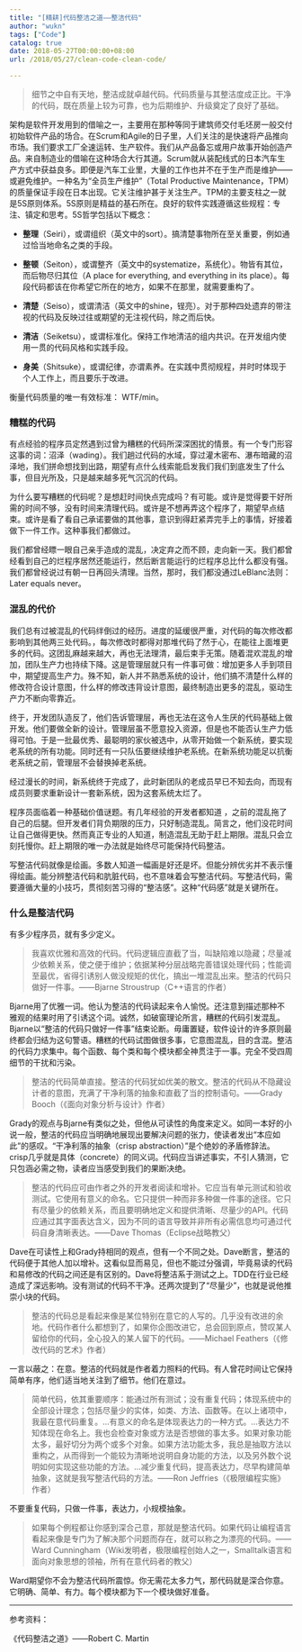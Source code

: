 ```yaml
---
title: "[精耕]代码整洁之道——整洁代码"
author: "wukn"
tags: ["Code"]
catalog: true
date: 2018-05-27T00:00:00+08:00
url: /2018/05/27/clean-code-clean-code/

---
```


> 细节之中自有天地，整洁成就卓越代码。代码质量与其整洁度成正比。干净的代码，既在质量上较为可靠，也为后期维护、升级奠定了良好了基础。

<!--more-->

架构是软件开发用到的借喻之一，主要用在那种等同于建筑师交付毛坯房一般交付初始软件产品的场合。在Scrum和Agile的日子里，人们关注的是快速将产品推向市场。我们要求工厂全速运转、生产软件。我们从产品备忘或用户故事开始创造产品。来自制造业的借喻在这种场合大行其道。Scrum就从装配线式的日本汽车生产方式中获益良多。即便是汽车工业里，大量的工作也并不在于生产而是维护——或避免维护。一种名为“全员生产维护”（Total Productive Maintenance，TPM）的质量保证手段在日本出现。它关注维护甚于关注生产。TPM的主要支柱之一就是5S原则体系。5S原则是精益的基石所在。良好的软件实践遵循这些规程：专注、镇定和思考。5S哲学包括以下概念：

* **整理**（Seiri），或谓组织（英文中的sort）。搞清楚事物所在至关重要，例如通过恰当地命名之类的手段。

* **整顿**（Seiton），或谓整齐（英文中的systematize，系统化）。物皆有其位，而后物尽归其位（A place for everything, and everything in its place）。每段代码都该在你希望它所在的地方，如果不在那里，就需要重构了。

* **清楚**（Seiso），或谓清洁（英文中的shine，锃亮）。对于那种四处遗弃的带注视的代码及反映过往或期望的无注视代码，除之而后快。

* **清洁**（Seiketsu），或谓标准化。保持工作地清洁的组内共识。在开发组内使用一贯的代码风格和实践手段。

* **身美**（Shitsuke），或谓纪律，亦谓素养。在实践中贯彻规程，并时时体现于个人工作上，而且要乐于改进。

衡量代码质量的唯一有效标准： WTF/min。

### 糟糕的代码

有点经验的程序员定然遇到过曾为糟糕的代码所深深困扰的情景。有一个专门形容这事的词：沼泽（wading）。我们趟过代码的水域，穿过灌木密布、瀑布暗藏的沼泽地，我们拼命想找到出路，期望有点什么线索能启发我们我们到底发生了什么事，但目光所及，只是越来越多死气沉沉的代码。

为什么要写糟糕的代码呢？是想赶时间快点完成吗？有可能。或许是觉得要干好所需的时间不够，没有时间来清理代码。或许是不想再弄这个程序了，期望早点结束。或许是看了看自己承诺要做的其他事，意识到得赶紧弄完手上的事情，好接着做下一件工作。这种事我们都做过。

我们都曾经瞟一眼自己亲手造成的混乱，决定弃之而不顾，走向新一天。我们都曾经看到自己的烂程序居然还能运行，然后断言能运行的烂程序总比什么都没有强。我们都曾经说过有朝一日再回头清理。当然，那时，我们都没通过LeBlanc法则：Later equals never。

### 混乱的代价

我们总有过被混乱的代码绊倒过的经历。进度的延缓很严重，对代码的每次修改都影响到其他两三处代码。，每次修改时都得对那堆代码了然于心，在能往上面堆更多的代码。这团乱麻越来越大，再也无法理清，最后束手无策。随着混欢混乱的增加，团队生产力也持续下降。这是管理层就只有一件事可做：增加更多人手到项目中，期望提高生产力。殊不知，新人并不熟悉系统的设计，他们搞不清楚什么样的修改符合设计意图，什么样的修改违背设计意图，最终制造出更多的混乱，驱动生产力不断向零靠近。

终于，开发团队造反了，他们告诉管理层，再也无法在这令人生厌的代码基础上做开发。他们要做全新的设计。管理层虽不愿意投入资源，但是也不能否认生产力低得可怕。于是一批最优秀、最聪明的家伙被选中，从零开始做一个新系统，要实现老系统的所有功能。同时还有一只队伍要继续维护老系统。在新系统功能足以抗衡老系统之前，管理层不会替换掉老系统。

经过漫长的时间，新系统终于完成了，此时新团队的老成员早已不知去向，而现有成员则要求重新设计一套新系统，因为这套系统太烂了。

程序员面临着一种基础价值谜题。有几年经验的开发者都知道 ，之前的混乱拖了自己的后腿。但开发者们背负期限的压力，只好制造混乱。简言之，他们没花时间让自己做得更快。然而真正专业的人知道，制造混乱无助于赶上期限。混乱只会立刻托慢你。赶上期限的唯一办法就是始终尽可能保持代码整洁。

写整洁代码就像是绘画。多数人知道一幅画是好还是坏。但能分辨优劣并不表示懂得绘画。能分辨整洁代码和肮脏代码，也不意味着会写整洁代码。写整洁代码，需要遵循大量的小技巧，贯彻刻苦习得的“整洁感”。这种“代码感”就是关键所在。

### 什么是整洁代码

有多少程序员，就有多少定义。

> 我喜欢优雅和高效的代码。代码逻辑应直截了当，叫缺陷难以隐藏；尽量减少依赖关系，使之便于维护；依据某种分层战略完善错误处理代码；性能调至最优，省得引诱别人做没规矩的优化，搞出一堆混乱出来。整洁的代码只做好一件事。——Bjarne Stroustrup（C++语言的作者）

Bjarne用了优雅一词。他认为整洁的代码读起来令人愉悦。还注意到描述那种不雅观的结果时用了引诱这个词。诚然，如破窗理论所言，糟糕的代码引发混乱。Bjarne以“整洁的代码只做好一件事”结束论断。毋庸置疑，软件设计的许多原则最终都会归结为这句警语。糟糕的代码试图做很多事，它意图混乱，目的含混。整洁的代码力求集中。每个函数、每个类和每个模块都全神贯注于一事。完全不受四周细节的干扰和污染。

> 整洁的代码简单直接。整洁的代码犹如优美的散文。整洁的代码从不隐藏设计者的意图，充满了干净利落的抽象和直截了当的控制语句。——Grady Booch（《面向对象分析与设计》作者）

Grady的观点与Bjarne有类似之处，但他从可读性的角度来定义。如同一本好的小说一般，整洁的代码应当明确地展现出要解决问题的张力，使读者发出“本应如此”的感叹。“干净利落的抽象（crisp abstraction）”是个绝妙的矛盾修辞法。crisp几乎就是具体（concrete）的同义词。代码应当讲述事实，不引人猜测，它只包涵必需之物，读者应当感受到我们的果断决绝。

> 整洁的代码应可由作者之外的开发者阅读和增补。它应当有单元测试和验收测试。它使用有意义的命名。它只提供一种而非多种做一件事的途径。它只有尽量少的依赖关系，而且要明确地定义和提供清晰、尽量少的API。代码应通过其字面表达含义，因为不同的语言导致并非所有必需信息均可通过代码自身清晰表达。——Dave Thomas（Eclipse战略教父）

Dave在可读性上和Grady持相同的观点，但有一个不同之处。Dave断言，整洁的代码便于其他人加以增补。这看似显而易见，但也不能过分强调，毕竟易读的代码和易修改的代码之间还是有区别的。Dave将整洁系于测试之上。TDD在行业已经造成了深远影响。没有测试的代码不干净。还两次提到了“尽量少”，也就是说他推崇小块的代码。

> 整洁的代码总是看起来像是某位特别在意它的人写的。几乎没有改进的余地。代码作者什么都想到了，如果你企图改进它，总会回到原点，赞叹某人留给你的代码，全心投入的某人留下的代码。——Michael Feathers（《修改代码的艺术》作者）

一言以蔽之：在意。整洁的代码就是作者着力照料的代码。有人曾花时间让它保持简单有序，他们适当地关注到了细节。他们在意过。

> 简单代码，依其重要顺序：能通过所有测试；没有重复代码；体现系统中的全部设计理念；包括尽量少的实体，如类、方法、函数等。在以上诸项中，我最在意代码重复。...有意义的命名是体现表达力的一种方式。...表达力不知体现在命名上。我也会检查对象或方法是否想做的事太多。如果对象功能太多，最好切分为两个或多个对象。如果方法功能太多，我总是抽取方法以重构之，从而得到一个能较为清晰地说明自身功能的方法，以及另外数个说明如何实现这些功能的方法。...减少重复代码，提高表达力，尽早构建简单抽象，这就是我写整洁代码的方法。——Ron Jeffries（《极限编程实施》作者）

不要重复代码，只做一件事，表达力，小规模抽象。

> 如果每个例程都让你感到深合己意，那就是整洁代码。如果代码让编程语言看起来像是专门为了解决那个问题而存在，就可以称之为漂亮的代码。——Ward Cunningham（Wiki发明者，极限编程创始人之一，Smalltalk语言和面向对象思想的领袖，所有在意代码者的教父）

Ward期望你不会为整洁代码所震惊。你无需花太多力气，那代码就是深合你意。它明确、简单、有力。每个模块都为下一个模块做好准备。

---

参考资料：

《代码整洁之道》——Robert C. Martin

